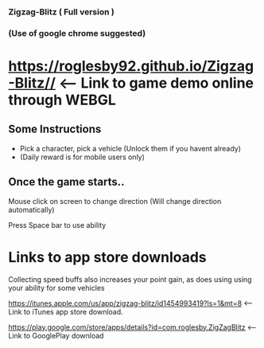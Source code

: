 ### Zigzag-Blitz ( Full version )
### (Use of google chrome suggested)


# https://roglesby92.github.io/Zigzag-Blitz// <-- Link to game demo online through WEBGL


## Some Instructions


- Pick a character, pick a vehicle (Unlock them if you havent already)
-  (Daily reward is for mobile users only)


## Once the game starts..

 Mouse click on screen to change direction (Will change direction automatically)

 Press Space bar to use ability









# Links to app store downloads


Collecting speed buffs also increases your point gain, as does using using your ability for some vehicles


https://itunes.apple.com/us/app/zigzag-blitz/id1454993419?ls=1&mt=8 <-- Link to iTunes app store download.

https://play.google.com/store/apps/details?id=com.roglesby.ZigZagBlitz <-- Link to GooglePlay download
